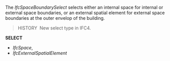﻿The _IfcSpaceBoundarySelect_ selects either an internal space for internal or external space boundaries, or an external spatial element for external space boundaries at the outer envelop of the building.

> HISTORY&nbsp; New select type in IFC4.

**SELECT**

* _IfcSpace_,
* _IfcExternalSpatialElement_
